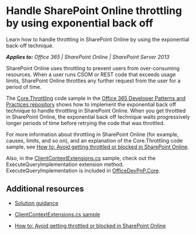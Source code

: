 # Handle SharePoint Online throttling by using exponential back off

Learn how to handle throttling in SharePoint Online by using the exponential back-off technique. 
    
_**Applies to:** Office 365 | SharePoint Online | SharePoint Server 2013_

SharePoint Online uses throttling to prevent users from over-consuming resources. When a user runs CSOM or REST code that exceeds usage limits, SharePoint Online throttles any further request from the user for a period of time. 
    
The [Core.Throttling](https://github.com/OfficeDev/PnP/tree/master/Samples/Core.Throttling) code sample in the [Office 365 Developer Patterns and Practices repository](https://github.com/OfficeDev/PnP) shows how to implement the exponential back off technique to handle throttling in SharePoint Online. When you get throttled in SharePoint Online, the exponential back off technique waits progressively longer periods of time before retrying the code that was throttled.
    
For more information about throttling in SharePoint Online (for example, causes, limits, and so on), and an explanation of the Core.Throttling code sample, see [How to: Avoid getting throttled or blocked in SharePoint Online](https://msdn.microsoft.com/library/office/dn889829.aspx). 

Also, in the [ClientContextExtensions.cs](https://github.com/OfficeDev/PnP-Sites-Core/tree/master/Core/OfficeDevPnP.Core/AppModelExtensions/ClientContextExtensions.cs) sample, check out the ExecuteQueryImplementation extension method. ExecuteQueryImplementation is included in [OfficeDevPnP.Core](https://github.com/OfficeDev/PnP-Sites-Core/tree/master/Core/OfficeDevPnP.Core).    

## Additional resources
<a name="bk_addresources"> </a>

-  [Solution guidance](Office-365-development-patterns-and-practices-solution-guidance.md)
    
-  [ClientContextExtensions.cs sample](https://github.com/OfficeDev/PnP-Sites-Core/tree/master/Core/OfficeDevPnP.Core/AppModelExtensions/ClientContextExtensions.cs)
    
-  [How to: Avoid getting throttled or blocked in SharePoint Online](https://msdn.microsoft.com/library/office/dn889829.aspx)
